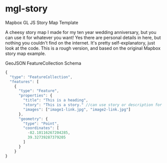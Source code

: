 # mgl-story
Mapbox GL JS Story Map Template

A cheesy story map I made for my ten year wedding anniversary, but you can use it for whatever you want! Yes there are personal details in here, but nothing you couldn't find on the internet. It's pretty self-explanatory, just look at the code. This is a rough version, and based on the original Mapbox story map example.

GeoJSON FeatureCollection Schema

```JavaScript
{
  "type": "FeatureCollection",
  "features": [
    {
      "type": "Feature",
      "properties": {
        "title": "This is a heading",
        "story": "This is a story." //can use story or description for the field name
        "images": ["image1-link.jpg", "image2-link.jpg"]
      },
      "geometry": {
        "type": "Point",
        "coordinates": [
          -82.10116267204285,
          39.32739287379205
        ]
      }
    }
}

```
